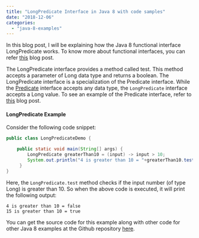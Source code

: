 ```yaml
---
title: "LongPredicate Interface in Java 8 with code samples"
date: "2018-12-06"
categories: 
  - "java-8-examples"
---
```


In this blog post, I will be explaining how the Java 8 functional interface LongPredicate works. To know more about functional interfaces, you can refer [this](../java8-features/java-8-functional-interface.md) blog post.

The LongPredicate interface provides a method called test. This method accepts a parameter of Long data type and returns a boolean. The LongPredicate interface is a specialization of the Predicate interface. While the [Predicate](https://docs.oracle.com/javase/8/docs/api/java/util/function/Predicate.html) interface accepts any data type, the `LongPredicate` interface accepts a Long value. To see an example of the Predicate interface, refer to [this](java-8-predicate-example.md) blog post.

#### LongPredicate Example

Consider the following code snippet:

````java
public class LongPredicateDemo {

    public static void main(String[] args) { 
        LongPredicate greaterThan10 = (input) -> input > 10; 
        System.out.println("4 is greater than 10 = "+greaterThan10.test(new Long(4)))System.out.println("15 is greater than 10 = "+greaterThan10.test(new Long(15))); 
     }
}
````

Here, the `LongPredicate.test` method checks if the input number (of type Long) is greater than 10. So when the above code is executed, it will print the following output:

```
4 is greater than 10 = false 
15 is greater than 10 = true
```

You can get the source code for this example along with other code for other Java 8 examples at the Github repository [here](https://github.com/learnjavawithreshma/Java8Demo).
